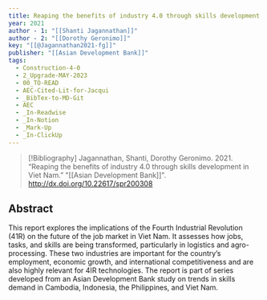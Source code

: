 ```yaml
---
title: Reaping the benefits of industry 4.0 through skills development in Viet Nam
year: 2021
author - 1: "[[Shanti Jagannathan]]"
author - 2: "[[Dorothy Geronimo]]"
key: "[[@Jagannathan2021-fg]]"
publisher: "[[Asian Development Bank]]"
tags:
  - Construction-4-0
  - 2_Upgrade-MAY-2023
  - 00_TO-READ
  - AEC-Cited-Lit-for-Jacqui
  - _BibTex-to-MD-Git
  - AEC
  - _In-Readwise
  - _In-Notion
  - _Mark-Up
  - _In-ClickUp
---
```


> [!Bibliography]
> Jagannathan, Shanti, Dorothy Geronimo. 2021. “Reaping the benefits of industry 4.0 through skills development in Viet Nam.” "[[Asian Development Bank]]". http://dx.doi.org/10.22617/spr200308

## Abstract
This report explores the implications of the Fourth Industrial Revolution (41R) on the future of the job market in Viet Nam. It assesses how jobs, tasks, and skills are being transformed, particularly in logistics and agro-processing. These two industries are important for the country’s employment, economic growth, and international competitiveness and are also highly relevant for 4IR technologies. The report is part of series developed from an Asian Development Bank study on trends in skills demand in Cambodia, Indonesia, the Philippines, and Viet Nam.